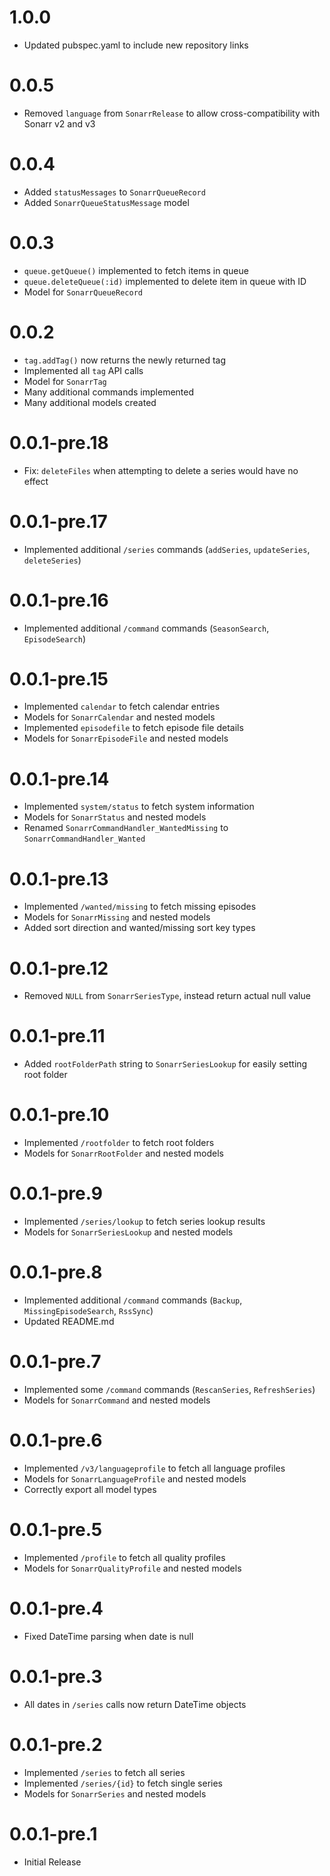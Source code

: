 # 1.0.0
- Updated pubspec.yaml to include new repository links
# 0.0.5
- Removed `language` from `SonarrRelease` to allow cross-compatibility with Sonarr v2 and v3
# 0.0.4
- Added `statusMessages` to `SonarrQueueRecord`
- Added `SonarrQueueStatusMessage` model
# 0.0.3
- `queue.getQueue()` implemented to fetch items in queue
- `queue.deleteQueue(:id)` implemented to delete item in queue with ID
- Model for `SonarrQueueRecord`
# 0.0.2
- `tag.addTag()` now returns the newly returned tag
- Implemented all `tag` API calls
- Model for `SonarrTag`
- Many additional commands implemented
- Many additional models created
# 0.0.1-pre.18
- Fix: `deleteFiles` when attempting to delete a series would have no effect
# 0.0.1-pre.17
- Implemented additional `/series` commands (`addSeries`, `updateSeries`, `deleteSeries`)
# 0.0.1-pre.16
- Implemented additional `/command` commands (`SeasonSearch`, `EpisodeSearch`)
# 0.0.1-pre.15
- Implemented `calendar` to fetch calendar entries
- Models for `SonarrCalendar` and nested models
- Implemented `episodefile` to fetch episode file details
- Models for `SonarrEpisodeFile` and nested models
# 0.0.1-pre.14
- Implemented `system/status` to fetch system information
- Models for `SonarrStatus` and nested models
- Renamed `SonarrCommandHandler_WantedMissing` to `SonarrCommandHandler_Wanted`
# 0.0.1-pre.13
- Implemented `/wanted/missing` to fetch missing episodes
- Models for `SonarrMissing` and nested models
- Added sort direction and wanted/missing sort key types
# 0.0.1-pre.12
- Removed `NULL` from `SonarrSeriesType`, instead return actual null value
# 0.0.1-pre.11
- Added `rootFolderPath` string to `SonarrSeriesLookup` for easily setting root folder
# 0.0.1-pre.10
- Implemented `/rootfolder` to fetch root folders
- Models for `SonarrRootFolder` and nested models
# 0.0.1-pre.9
- Implemented `/series/lookup` to fetch series lookup results
- Models for `SonarrSeriesLookup` and nested models
# 0.0.1-pre.8
- Implemented additional `/command` commands (`Backup`, `MissingEpisodeSearch`, `RssSync`)
- Updated README.md
# 0.0.1-pre.7
- Implemented some `/command` commands (`RescanSeries`, `RefreshSeries`)
- Models for `SonarrCommand` and nested models
# 0.0.1-pre.6
- Implemented `/v3/languageprofile` to fetch all language profiles
- Models for `SonarrLanguageProfile` and nested models
- Correctly export all model types
# 0.0.1-pre.5
- Implemented `/profile` to fetch all quality profiles
- Models for `SonarrQualityProfile` and nested models
# 0.0.1-pre.4
- Fixed DateTime parsing when date is null
# 0.0.1-pre.3
- All dates in `/series` calls now return DateTime objects
# 0.0.1-pre.2
- Implemented `/series` to fetch all series
- Implemented `/series/{id}` to fetch single series
- Models for `SonarrSeries` and nested models
# 0.0.1-pre.1
- Initial Release
